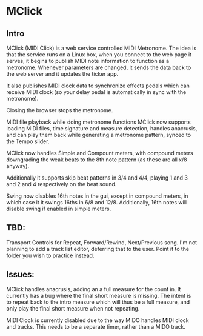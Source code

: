 # MClick

## Intro
MClick (MIDI Click) is a web service controlled MIDI Metronome. 
The idea is that the service runs on a Linux box, when you connect to the web page it serves, 
it begins to publish MIDI note information to function as a metronome. Whenever parameters are
changed, it sends the data back to the web server and it updates the ticker app.

It also publishes MIDI clock data to synchronize effects pedals which can receive MIDI clock
(so your delay pedal is automatically in sync with the metronome). 

Closing the browser stops the metronome.

MIDI file playback while doing metronome functions
MClick now supports loading MIDI files, time signature and measure detection, handles anacrusis, and
can play them back while generating a metronome pattern, synced to the Tempo slider.

MClick now handles Simple and Compount meters, with compound meters downgrading the weak beats to 
the 8th note pattern (as these are all x/8 anyway).

Additionally it supports skip beat patterns in 3/4 and 4/4, playing 1 and 3 and 2 and 4 respectively 
on the beat sound.

Swing now disables 16th notes in the gui, except in compound meters, in which case it it swings 16ths in
6/8 and 12/8. Additionally, 16th notes will disable swing if enabled in simple meters. 

## TBD:
Transport Controls for Repeat, Forward/Rewind, Next/Previous song. I'm not planning to add a track list editor,
deferring that to the user. Point it to the folder you wish to practice instead.

## Issues:
MClick handles anacrusis, adding an a full measure for the count in. It currently has a bug where the final short
measure is missing. The intent is to repeat back to the intro measure which will thus be a full measure, and only
play the final short measure when not repeating. 

MIDI Clock is currently disabled due to the way MIDO handles MIDI clock and tracks. This needs to be a separate timer,
rather than a MIDO track.
